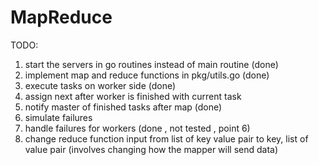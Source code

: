 # MapReduce

TODO:
1. start the servers in go routines instead of main routine (done)
2. implement map and reduce functions in pkg/utils.go (done)
3. execute  tasks on worker side (done)
4. assign next after worker is finished with current task
5. notify master of finished tasks after map (done)
6. simulate failures
7. handle failures for workers (done , not tested , point 6)
8. change reduce function input from list of key value pair to key, list of value pair (involves changing how the mapper will send data)
